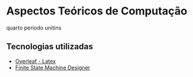 # Aspectos Teóricos de Computação
quarto periodo unitins


## Tecnologias utilizadas
* [Overleaf - Latex](https://pt.overleaf.com/)
* [Finite State Machine Designer](http://madebyevan.com/fsm/)
